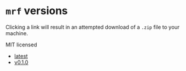 # `mrf` versions

Clicking a link will result in an attempted download of a `.zip` file to your machine.

MIT licensed
+ [latest](./libmrf-vlatest.zip)
+ [v0.1.0](./libmrf-v0.1.0.zip)
